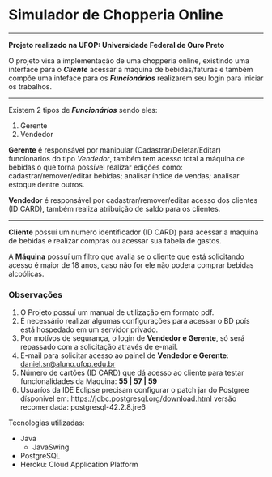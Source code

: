 # Simulador de Chopperia Online
---
**Projeto realizado na UFOP: Universidade Federal de Ouro Preto**

O projeto visa a implementação de uma chopperia online, existindo uma interface para o __*Cliente*__ acessar a maquina de bebidas/faturas e também compõe uma inteface para os __*Funcionários*__ realizarem seu login para iniciar os trabalhos.

---


Existem 2 tipos de __*Funcionários*__ sendo eles:

1. Gerente
1. Vendedor

**Gerente** é responsável por manipular (Cadastrar/Deletar/Editar) funcíonarios do tipo *Vendedor*, também tem acesso total a máquina de bebidas o que torna possível realizar edições como: cadastrar/remover/editar bebidas; analisar índice de vendas; analisar estoque dentre outros.

**Vendedor** é responsável por cadastrar/remover/editar acesso dos clientes (ID CARD), também realiza atribuição de saldo para os clientes. 

---

**Cliente** possuí um numero identificador (ID CARD) para acessar a maquina de bebidas e realizar compras ou acessar sua tabela de gastos. 

A **Máquina** possuí um filtro que avalia se o cliente que está solicitando acesso é maior de 18 anos, caso não for ele não podera comprar bebidas alcoólicas. 


### Observações

1. O Projeto possuí um manual de utilização em formato pdf. 
2. É necessário realizar algumas configurações para acessar o BD poís está hospedado em um servidor privado.
3. Por motívos de segurança, o login de **Vendedor e Gerente**, só será repassado com a solicitação através de e-mail.
4. E-mail para solicitar acesso ao painel de **Vendedor e Gerente**: daniel.sr@aluno.ufop.edu.br
5. Número de cartões (ID CARD) que dá acesso ao cliente para testar funcionalidades da Maquina: **55 | 57 | 59** 
6. Usuaríos da IDE Eclipse precisam configurar o patch jar do Postgree dísponivel em: https://jdbc.postgresql.org/download.html versão recomendada: postgresql-42.2.8.jre6


Tecnologias utilizadas:
- Java
   - JavaSwing
- PostgreSQL
- Heroku: Cloud Application Platform
